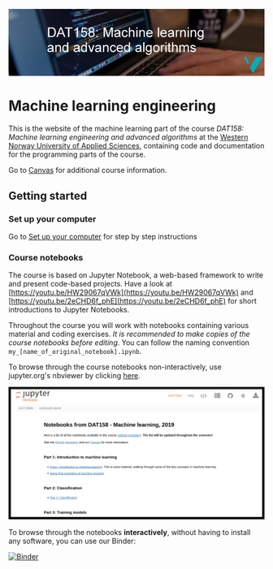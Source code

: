![DAT158 logo](./assets/DAT158-logo.png)

# Machine learning engineering

This is the website of the machine learning part of the course _DAT158: Machine learning engineering and advanced algorithms_ at the [Western Norway University of Applied Sciences](https://www.hvl.no/en/studies-at-hvl/study-programmes/course/dat158), containing code and documentation for the programming parts of the course.

Go to [Canvas](https://hvl.instructure.com/courses/14467) for additional course information.

## Getting started

### Set up your computer

Go to [Set up your computer](docs/setup.md) for step by step instructions

### Course notebooks
The course is based on Jupyter Notebook, a web-based framework to write and present code-based projects. Have a look at [https://youtu.be/HW29067qVWk](https://youtu.be/HW29067qVWk) and [https://youtu.be/2eCHD6f_phE](https://youtu.be/2eCHD6f_phE) for short introductions to Jupyter Notebooks.

Throughout the course you will work with notebooks containing various material and coding exercises. _It is recommended to make copies of the course notebooks before editing_. You can follow the naming convention `my_[name_of_original_notebook].ipynb`.

To browse through the course notebooks non-interactively, use jupyter.org's nbviewer by clicking [here](https://nbviewer.jupyter.org/github/alu042/DAT158ML/blob/master/docs/notebooks.ipynb).

<a href="https://nbviewer.jupyter.org/github/alu042/DAT158ML/blob/master/docs/notebooks.ipynb">![](assets/nbviewer.png)</a>

To browse through the notebooks **interactively**, without having to install any software, you can use our Binder:

[![Binder](https://mybinder.org/badge_logo.svg)](https://mybinder.org/v2/gh/alu042/DAT158ML/master)<br>

